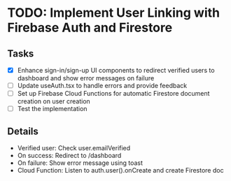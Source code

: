 # TODO: Implement User Linking with Firebase Auth and Firestore

## Tasks
- [x] Enhance sign-in/sign-up UI components to redirect verified users to dashboard and show error messages on failure
- [ ] Update useAuth.tsx to handle errors and provide feedback
- [ ] Set up Firebase Cloud Functions for automatic Firestore document creation on user creation
- [ ] Test the implementation

## Details
- Verified user: Check user.emailVerified
- On success: Redirect to /dashboard
- On failure: Show error message using toast
- Cloud Function: Listen to auth.user().onCreate and create Firestore doc
